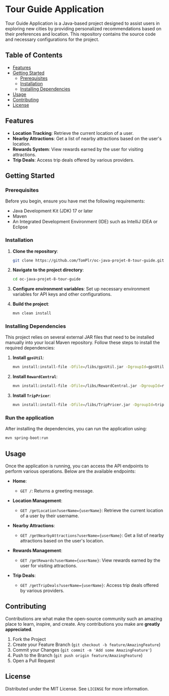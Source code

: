 # Tour Guide Application

Tour Guide Application is a Java-based project designed to assist users in exploring new cities by providing personalized recommendations based on their preferences and location. This repository contains the source code and necessary configurations for the project.

## Table of Contents

- [Features](#features)
- [Getting Started](#getting-started)
  - [Prerequisites](#prerequisites)
  - [Installation](#installation)
  - [Installing Dependencies](#installing-dependencies)
- [Usage](#usage)
- [Contributing](#contributing)
- [License](#license)

## Features

- **Location Tracking**: Retrieve the current location of a user.
- **Nearby Attractions**: Get a list of nearby attractions based on the user's location.
- **Rewards System**: View rewards earned by the user for visiting attractions.
- **Trip Deals**: Access trip deals offered by various providers.

## Getting Started

### Prerequisites

Before you begin, ensure you have met the following requirements:
- Java Development Kit (JDK) 17 or later
- Maven
- An Integrated Development Environment (IDE) such as IntelliJ IDEA or Eclipse

### Installation

1. **Clone the repository**:
   ```sh
   git clone https://github.com/TomPlr/oc-java-projet-8-tour-guide.git
   ```

2. **Navigate to the project directory**:
   ```sh
   cd oc-java-projet-8-tour-guide
   ```

3. **Configure environment variables**:
   Set up necessary environment variables for API keys and other configurations.

4. **Build the project**:
   ```sh
   mvn clean install
   ```

### Installing Dependencies

This project relies on several external JAR files that need to be installed manually into your local Maven repository. Follow these steps to install the required dependencies:

1. **Install `gpsUtil`**:
   ```sh
   mvn install:install-file -Dfile=/libs/gpsUtil.jar -DgroupId=gpsUtil -DartifactId=gpsUtil -Dversion=1.0.0 -Dpackaging=jar
   ```

2. **Install `RewardCentral`**:
   ```sh
   mvn install:install-file -Dfile=/libs/RewardCentral.jar -DgroupId=rewardCentral -DartifactId=rewardCentral -Dversion=1.0.0 -Dpackaging=jar
   ```

3. **Install `TripPricer`**:
   ```sh
   mvn install:install-file -Dfile=/libs/TripPricer.jar -DgroupId=tripPricer -DartifactId=tripPricer -Dversion=1.0.0 -Dpackaging=jar
   ```

### Run the application

After installing the dependencies, you can run the application using:
```sh
mvn spring-boot:run
```

## Usage

Once the application is running, you can access the API endpoints to perform various operations. Below are the available endpoints:

- **Home**:
  - `GET /`: Returns a greeting message.

- **Location Management**:
  - `GET /getLocation?userName={userName}`: Retrieve the current location of a user by their username.

- **Nearby Attractions**:
  - `GET /getNearbyAttractions?userName={userName}`: Get a list of nearby attractions based on the user's location.

- **Rewards Management**:
  - `GET /getRewards?userName={userName}`: View rewards earned by the user for visiting attractions.

- **Trip Deals**:
  - `GET /getTripDeals?userName={userName}`: Access trip deals offered by various providers.

## Contributing

Contributions are what make the open-source community such an amazing place to learn, inspire, and create. Any contributions you make are **greatly appreciated**.

1. Fork the Project
2. Create your Feature Branch (`git checkout -b feature/AmazingFeature`)
3. Commit your Changes (`git commit -m 'Add some AmazingFeature'`)
4. Push to the Branch (`git push origin feature/AmazingFeature`)
5. Open a Pull Request

## License

Distributed under the MIT License. See `LICENSE` for more information.
